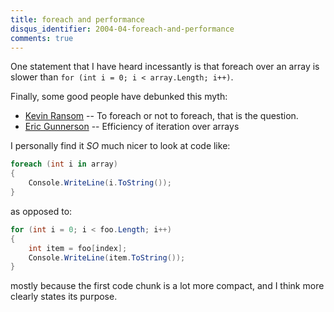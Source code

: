 ```yaml
---
title: foreach and performance
disqus_identifier: 2004-04-foreach-and-performance
comments: true
---
```


One statement that I have heard incessantly is that foreach over an array is slower than `for (int i = 0; i < array.Length; i++)`.

Finally, some good people have debunked this myth:

* [Kevin Ransom][1] -- To foreach or not to foreach, that is the question.
* [Eric Gunnerson][2] -- Efficiency of iteration over arrays

I personally find it *SO* much nicer to look at code like:

``` csharp
foreach (int i in array)
{
    Console.WriteLine(i.ToString());
}
```

as opposed to:

``` csharp
for (int i = 0; i < foo.Length; i++)
{
    int item = foo[index];
    Console.WriteLine(item.ToString());
}
```

mostly because the first code chunk is a lot more compact, and I think more clearly states its purpose.

[1]:http://weblogs.asp.net/Kevin_Ransom/archive/2004/04/19/116072.aspx
[2]:http://blogs.msdn.com/ericgu/archive/2004/04/18/115566.aspx
